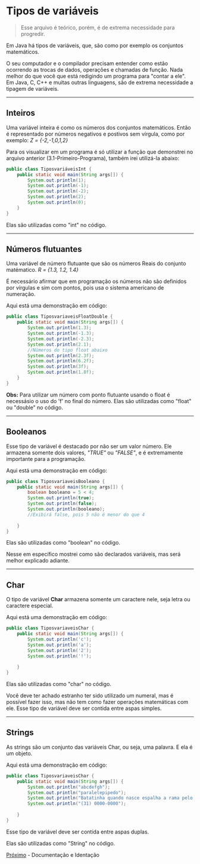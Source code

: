<h1> Tipos de variáveis </h1>

>Esse arquivo é teórico, porém, é de extrema necessidade para progredir.

Em Java há tipos de variáveis, que, são como por exemplo os conjuntos matemáticos.

O seu computador e o compilador precisam entender como estão ocorrendo as trocas de dados, operações e chamadas de função. Nada melhor do que você que está redigindo um programa para "contar a ele". Em Java, C, C++ e muitas outras linguagens, são de extrema necessidade a tipagem de variáveis.
<hr>

<h2> Inteiros </h2>

Uma variável inteira é como os números dos conjuntos matemáticos. Então é representado por números negativos e postivos sem vírgula, como por exemplo: *Z = {-2,-1,0,1,2}*

Para os visualizar em um programa é só utilizar a função que demonstrei no arquivo anterior (3.1-Primeiro-Programa), também irei utilizá-la abaixo:

```java
public class TiposvariáveisInt {
    public static void main(String args[]) {
        System.out.println(1);
        System.out.println(-1);
        System.out.println(-2);
        System.out.println(2);
        System.out.println(0);
    }
}
```
Elas são utilizadas como "int" no código.
<hr>

<h2> Números flutuantes </h2>

Uma variável de número flutuante que são os números Reais do conjunto matématico. *R = {1.3, 1.2, 1.4}*

É necessário afirmar que em programação os números não são definidos por vírgulas e sim com pontos, pois usa o sistema americano de numeração.

Aqui está uma demonstração em código:
```java
public class TiposvariaveisFloatDouble {
    public static void main(String args[]) {
        System.out.println(1.3);
        System.out.println(-1.3);
        System.out.println(-2.3);
        System.out.println(2.1);
        //Números do tipo float abaixo
        System.out.println(2.3f);
        System.out.println(6.2f);
        System.out.println(3f);
        System.out.println(1.8f);
    }
}
```
**Obs:** Para utilizar um número com ponto flutuante usando o float é necessásio o uso do 'f' no final do número.
Elas são utilizadas como "float" ou "double" no código.
<hr>

<h2> Booleanos </h2>

Esse tipo de variável é destacado por não ser um valor número. Ele armazena somente dois valores, *"TRUE"* ou *"FALSE"*, e é extremamente importante para a programação.

Aqui está uma demonstração em código:
```java
public class TiposvariaveisBooleano {
    public static void main(String args[]) {
        boolean booleano = 5 < 4;
        System.out.println(true);
        System.out.println(false);
        System.out.println(booleano);
        //Exibirá false, pois 5 não é menor do que 4
        
    }
}
```
Elas são utilizadas como "boolean" no código.

Nesse em específico mostrei como são declarados variáveis, mas será melhor explicado adiante.
<hr>

<h2>Char</h2>

O tipo de variável **Char** armazena somente um caractere nele, seja letra ou caractere especial.

Aqui está uma demonstração em código:

```java
public class TiposvariaveisChar {
    public static void main(String args[]) {
        System.out.println('c');
        System.out.println('a');
        System.out.println('2');
        System.out.println('!');
        
    }
}
```
Elas são utilizadas como "char" no código.

Você deve ter achado estranho ter sido utilizado um numeral, mas é possível fazer isso, mas não tem como fazer operações matemáticas com ele.
Esse tipo de variável deve ser contida entre aspas simples.

<hr>
<h2>Strings</h2>
As strings são um conjunto das variáveis Char, ou seja, uma palavra. E ela é um objeto.

Aqui está uma demonstração em código:

```java
public class TiposvariaveisChar {
    public static void main(String args[]) {
        System.out.println("abcdefgh");
        System.out.println("paralelepipedo");
        System.out.println("Batatinha quando nasce espalha a rama pelo chão");
        System.out.println("(31) 0000-0000");
        
    }
}
```
Esse tipo de variável deve ser contida entre aspas duplas.

Elas são utilizadas como "String" no código.

[Próximo](./03-Documentação-Identação.md) - Documentação e Identação